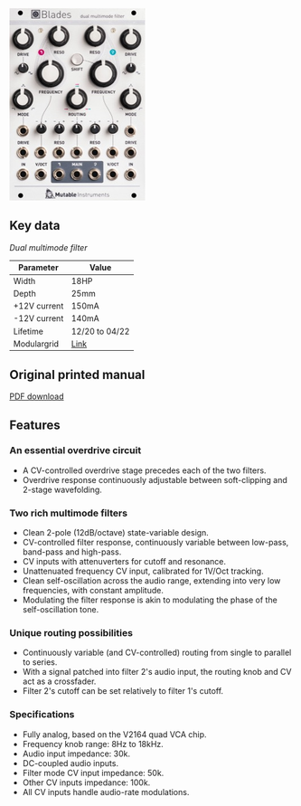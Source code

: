 ![](images/front_small.jpg)

## Key data

*Dual multimode filter*

Parameter    | Value
-------------|------
Width        | 18HP
Depth        | 25mm
+12V current | 150mA
-12V current | 140mA
Lifetime     | 12/20 to 04/22
Modulargrid  | [Link](https://www.modulargrid.net/e/mutable-instruments-blades)

## Original printed manual

[PDF download](downloads/blades_quickstart.pdf)

## Features

### An essential overdrive circuit

* A CV-controlled overdrive stage precedes each of the two filters.
* Overdrive response continuously adjustable between soft-clipping and 2-stage wavefolding.

### Two rich multimode filters

* Clean 2-pole (12dB/octave) state-variable design.
* CV-controlled filter response, continuously variable between low-pass, band-pass and high-pass.
* CV inputs with attenuverters for cutoff and resonance.
* Unattenuated frequency CV input, calibrated for 1V/Oct tracking.
* Clean self-oscillation across the audio range, extending into very low frequencies, with constant amplitude.
* Modulating the filter response is akin to modulating the phase of the self-oscillation tone.

### Unique routing possibilities

* Continuously variable (and CV-controlled) routing from single to parallel to series.
* With a signal patched into filter 2's audio input, the routing knob and CV act as a crossfader.
* Filter 2's cutoff can be set relatively to filter 1's cutoff.

### Specifications

* Fully analog, based on the V2164 quad VCA chip.
* Frequency knob range: 8Hz to 18kHz.
* Audio input impedance: 30k.
* DC-coupled audio inputs.
* Filter mode CV input impedance: 50k.
* Other CV inputs impedance: 100k.
* All CV inputs handle audio-rate modulations.
